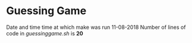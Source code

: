 # Guessing Game 
Date and time time at which make was run 
11-08-2018 
Number of lines of code in *guessinggame.sh* is **20** 
